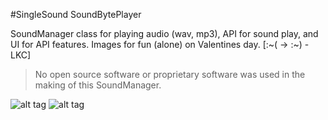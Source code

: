 #SingleSound SoundBytePlayer

SoundManager class for playing audio (wav, mp3), API for sound play, and UI for API features. Images for fun (alone) on Valentines day. [:~( -> :~) -LKC]

> No open source software or proprietary software was used in the making of this SoundManager.

![alt tag](https://raw.githubusercontent.com/mcolonj/SingleSound/master/Docs/IMG_3422.PNG)
![alt tag](https://raw.githubusercontent.com/mcolonj/SingleSound/master/Docs/IMG_3423.PNG)
